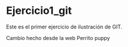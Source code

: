 # Ejercicio1_git
Este es el primer ejercicio de ilustración de GIT.

Cambio hecho desde la web
Perrito puppy
